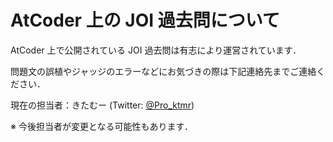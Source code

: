 # AtCoder 上の JOI 過去問について

AtCoder 上で公開されている JOI 過去問は有志により運営されています．

問題文の誤植やジャッジのエラーなどにお気づきの際は下記連絡先までご連絡ください．

現在の担当者：きたむー (Twitter: [@Pro_ktmr](https://twitter.com/Pro_ktmr))

※ 今後担当者が変更となる可能性もあります．
